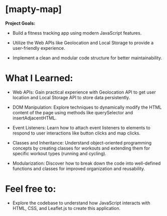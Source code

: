 # [mapty-map]

**Project Goals:**

* Build a fitness tracking app using modern JavaScript features.

* Utilize the Web APIs like Geolocation and Local Storage to provide a user-friendly experience.

* Implement a clean and modular code structure for better maintainability.

# What I Learned:

* Web APIs: Gain practical experience with Geolocation API to get user location and Local Storage API to store data persistently.

* DOM Manipulation: Explore techniques to dynamically modify the HTML content of the page using methods like querySelector and insertAdjacentHTML.

* Event Listeners: Learn how to attach event listeners to elements to respond to user interactions like button clicks and map clicks.

* Classes and Inheritance: Understand object-oriented programming concepts by creating classes for workouts and extending them for specific workout types (running and cycling).

* Modularization: Discover how to break down the code into well-defined functions and classes for improved organization and reusability.

# Feel free to:

* Explore the codebase to understand how JavaScript interacts with HTML, CSS, and Leaflet.js to create this application.






